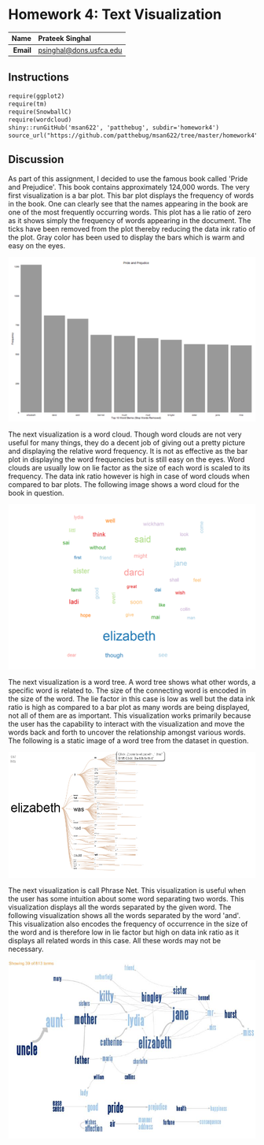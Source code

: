 Homework 4: Text Visualization
==============================

| **Name**  | Prateek Singhal  |
|----------:|:-------------|
| **Email** | psinghal@dons.usfca.edu |

## Instructions ##

```
require(ggplot2)
require(tm)
require(SnowballC)
require(wordcloud)
shiny::runGitHub('msan622', 'patthebug', subdir='homework4')
source_url("https://github.com/patthebug/msan622/tree/master/homework4")
```

## Discussion ##

As part of this assignment, I decided to use the famous book called 'Pride and Prejudice'. This book contains approximately 124,000 words.
The very first visualization is a bar plot. This bar plot displays the frequency of words in the book. One can clearly see that the names appearing in the book are one of the most frequently occurring words. This plot has a lie ratio of zero as it shows simply the frequency of words appearing in the document. The ticks have been removed from the plot thereby reducing the data ink ratio of the plot. Gray color has been used to display the bars which is warm and easy on the eyes.

![IMAGE](Histogram.png)

The next visualization is a word cloud. Though word clouds are not very useful for many things, they do a decent job of giving out a pretty picture and displaying the relative word frequency. It is not as effective as the bar plot in displaying the word frequencies but is still easy on the eyes. Word clouds are usually low on lie factor as the size of each word is scaled to its frequency. The data ink ratio however is high in case of word clouds when compared to bar plots. The following image shows a word cloud for the book in question. 

![IMAGE](WordCloud.png)

The next visualization is a word tree. A word tree shows what other words, a specific word is related to. The size of the connecting word is encoded in the size of the word. The lie factor in this case is low as well but the data ink ratio is high as compared to a bar plot as many words are being displayed, not all of them are as important. This visualization works primarily because the user has the capability to interact with the visualization and move the words back and forth to uncover the relationship amongst various words. The following is a static image of a word tree from the dataset in question.

![IMAGE](WordTree.PNG)

The next visualization is call Phrase Net. This visualization is useful when the user has some intuition about some word separating two words. This visualization displays all the words separated by the given word. The following visualization shows all the words separated by the word 'and'. This visualization also encodes the frequency of occurrence in the size of the word and is therefore low in lie factor but high on data ink ratio as it displays all related words in this case. All these words may not be necessary.

![IMAGE](PhraseNet.JPG)
